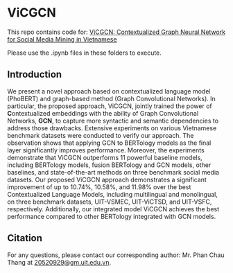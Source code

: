 # ViCGCN
  
This repo contains code for: <a href="https://www.researchgate.net/publication/370003253_ViCGCN_Graph_Convolutional_Network_with_Contextualized_Language_Models_for_Social_Media_Mining_in_Vietnamese" target="_blank">ViCGCN: Contextualized Graph Neural Network for Social Media Mining in Vietnamese</a>

Please use the .ipynb files in these folders to execute.

## Introduction
We present a novel approach based on contextualized language model (PhoBERT) and graph-based method (Graph Convolutional Networks). In particular, the proposed approach, ViCGCN, jointly trained the power of **C**ontextualized embeddings with the ability of Graph Convolutional Networks, **GCN**, to capture more syntactic and semantic dependencies to address those drawbacks. Extensive experiments on various Vietnamese benchmark datasets were conducted to verify our approach. The observation shows that applying GCN to BERTology models as the final layer significantly improves performance. Moreover, the experiments demonstrate that ViCGCN outperforms 11 powerful baseline models, including BERTology models, fusion BERTology and GCN models, other baselines, and state-of-the-art methods on three benchmark social media datasets. Our proposed ViCGCN approach demonstrates a significant improvement of up to 10.74%, 10.58%, and 11.98% over the best Contextualized Language Models, including multilingual and monolingual, on three benchmark datasets, UIT-VSMEC, UIT-ViCTSD, and UIT-VSFC, respectively. Additionally, our integrated model ViCGCN achieves the best performance compared to other BERTology integrated with GCN models. 

## Citation

For any questions, please contact our corresponding author: Mr. Phan Chau Thang at 20520929@gm.uit.edu.vn.
